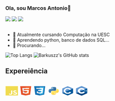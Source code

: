 ### Ola, sou Marcos Antonio👋

<div> 
  <a href="https://www.instagram.com/marcos_aaguiar/" target="_blank"><img src="https://img.shields.io/badge/-Instagram-%23E4405F?style=for-the-badge&logo=instagram&logoColor=white" target="_blank"></a>
 	<a href="https://www.twitch.tv/barkuszz" target="_blank"><img src="https://img.shields.io/badge/Twitch-9146FF?style=for-the-badge&logo=twitch&logoColor=white" target="_blank"></a>
  <a href="https://www.linkedin.com/in/marcos-antonioaa/?trk=eml-b2_professional_identity_digest_02-header-0-profile_glimmer&lipi=urn%3Ali%3Apage%3Ad_flagship3_profile_view_base%3BIkwZLubjQMyEqESXMTdvTg%3D%3D" target="_blank"><img src="https://img.shields.io/badge/-LinkedIn-%230077B5?style=for-the-badge&logo=linkedin&logoColor=white" target="_blank"></a> 
</div>

##
- 🔭 Atualmente cursando Computação na UESC
- 🌱 Aprendendo python, banco de dados SQL...
- 🤔 Procurando...

![Top Langs](https://github-readme-stats.vercel.app/api/top-langs/?username=Barkuszz&custom_title=&layout=compact&bg_color=00000000&text_color=ffffff&hide_border=true&langs_count=8) 
![Barkuszz's GitHub stats](https://github-readme-stats.vercel.app/api?username=Barkuszz&theme=transparent&show_icons=true&text_color=ffffff&hide_border=true&hide_title=true&line_height=20&text_bold=false&card_width=100) 
## Expereiência
<div style="display: inline_block"><br>
  <img align="center" alt="Marcos-Js" height="30" width="40" src="https://raw.githubusercontent.com/devicons/devicon/master/icons/javascript/javascript-plain.svg">
  <img align="center" alt="Marcos-HTML" height="30" width="40" src="https://raw.githubusercontent.com/devicons/devicon/master/icons/html5/html5-original.svg">
  <img align="center" alt="Marcos-HTML-CSS" height="30" width="40" src="https://raw.githubusercontent.com/devicons/devicon/master/icons/css3/css3-original.svg">
  <img align="center" alt="Marcos-HTML-Python" height="30" width="40" src="https://raw.githubusercontent.com/devicons/devicon/master/icons/python/python-original.svg">
  <img align="center" alt="Marcos-HTML-Csharp" height="30" width="40" src="https://raw.githubusercontent.com/devicons/devicon/master/icons/c/c-original.svg">
  <img align="center" alt="Marcos-HTML-Csharp" height="30" width="40" src="https://raw.githubusercontent.com/devicons/devicon/master/icons/cplusplus/cplusplus-original.svg">
</div>



